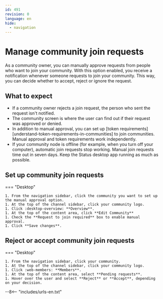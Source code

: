 ```yaml
---
id: 491
revision: 0
language: en
hide:
  - navigation
---
```


# Manage community join requests

As a community owner, you can manually approve requests from people who want to join your community. With this option enabled, you receive a notification whenever someone requests to join your community. This way, you can decide whether to accept, reject or ignore the request.

## What to expect

- If a community owner rejects a join request, the person who sent the request isn't notified.
- The community screen is where the user can find out if their request was approved or denied.
- In addition to manual approval, you can set up [token requirements][understand-token-requirements-in-communities] to join communities. Manual approval and token requirements work independently.
- If your community node is offline (for example, when you turn off your computer), automatic join requests stop working. Manual join requests time out in seven days. Keep the Status desktop app running as much as possible.

## Set up community join requests

=== "Desktop"

    1. From the navigation sidebar, click the community you want to set up the manual approval option.
    1. At the top of the channel sidebar, click your community logo.
    1. Click :desktop-overview: **Overview**.
    1. At the top of the content area, click **Edit Community**
    1. Check the **Request to join required** box to enable manual approval.
    1. Click **Save changes**.   

## Reject or accept community join requests

=== "Desktop"

    1. From the navigation sidebar, click your community.
    1. At the top of the channel sidebar, click your community logo.
    1. Click :web-members: **Members**.
    1. At the top of the content area, select **Pending requests**.
    1. Hover over the user and select **Reject** or **Accept**, depending on your decision.

--8<-- "includes/urls-en.txt"
